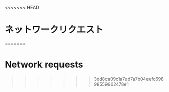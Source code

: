 
<<<<<<< HEAD
# ネットワークリクエスト
=======
# Network requests
>>>>>>> 3dd8ca09c1a7ed7a7b04eefc69898559902478e1
